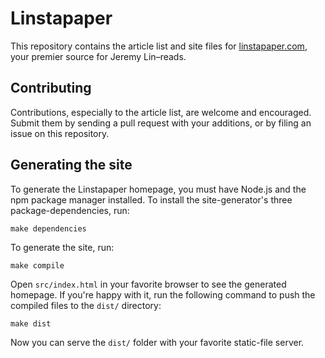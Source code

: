 # Linstapaper

This repository contains the article list and site files for [linstapaper.com](http://www.linstapaper.com), your premier source for Jeremy Lin–reads.

## Contributing

Contributions, especially to the article list, are welcome and encouraged. Submit them by sending a pull request with your additions, or by filing an issue on this repository.

## Generating the site

To generate the Linstapaper homepage, you must have Node.js and the npm package manager installed. To install the site-generator's three package-dependencies, run:

	make dependencies

To generate the site, run:

	make compile

Open `src/index.html` in your favorite browser to see the generated homepage. If you're happy with it, run the following command to push the compiled files to the `dist/` directory:

	make dist

Now you can serve the `dist/` folder with your favorite static-file server.
